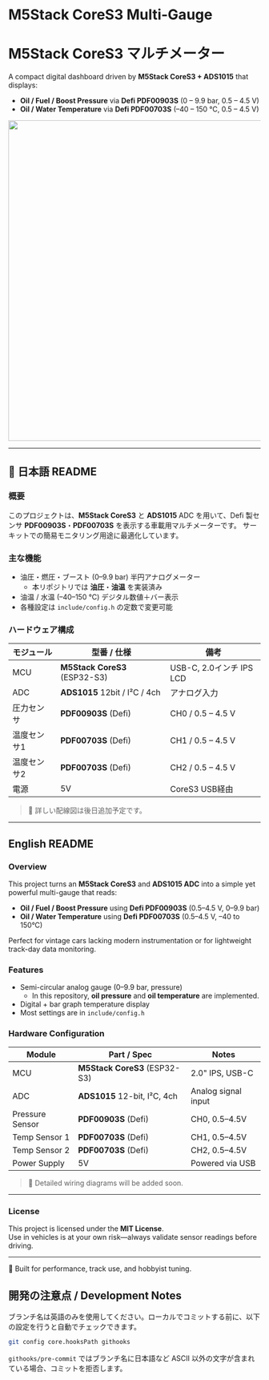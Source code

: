 # M5Stack CoreS3 Multi-Gauge  
# M5Stack CoreS3 マルチメーター

A compact digital dashboard driven by **M5Stack CoreS3 + ADS1015** that displays:

* **Oil / Fuel / Boost Pressure** via **Defi PDF00903S** (0 – 9.9 bar, 0.5 – 4.5 V)
* **Oil / Water Temperature** via **Defi PDF00703S** (–40 – 150 °C, 0.5 – 4.5 V)  


<img src="https://github.com/user-attachments/assets/d3a8bfdc-0bba-4519-b64a-f31a1ec9a9f4" width="640px">


---

## 📘 日本語 README

### 概要
このプロジェクトは、**M5Stack CoreS3** と **ADS1015** ADC を用いて、Defi 製センサ **PDF00903S**・**PDF00703S** を表示する車載用マルチメーターです。
サーキットでの簡易モニタリング用途に最適化しています。

### 主な機能
- 油圧・燃圧・ブースト (0–9.9 bar) 半円アナログメーター
  - 本リポジトリでは **油圧**・**油温** を実装済み
- 油温 / 水温 (–40–150 °C) デジタル数値＋バー表示  
- 各種設定は `include/config.h` の定数で変更可能

### ハードウェア構成
| モジュール       | 型番 / 仕様                       | 備考                     |
|------------------|----------------------------------|--------------------------|
| MCU              | **M5Stack CoreS3** (ESP32-S3)    | USB-C, 2.0インチ IPS LCD |
| ADC              | **ADS1015** 12bit / I²C / 4ch     | アナログ入力             |
| 圧力センサ       | **PDF00903S** (Defi)              | CH0 / 0.5 – 4.5 V        |
| 温度センサ1      | **PDF00703S** (Defi)              | CH1 / 0.5 – 4.5 V        |
| 温度センサ2      | **PDF00703S** (Defi)              | CH2 / 0.5 – 4.5 V        |
| 電源             | 5V                               | CoreS3 USB経由           |

> 📌 詳しい配線図は後日追加予定です。

---

## English README

### Overview
This project turns an **M5Stack CoreS3** and **ADS1015 ADC** into a simple yet powerful multi-gauge that reads:

- **Oil / Fuel / Boost Pressure** using **Defi PDF00903S** (0.5–4.5 V, 0–9.9 bar)
- **Oil / Water Temperature** using **Defi PDF00703S** (0.5–4.5 V, –40 to 150°C)  

Perfect for vintage cars lacking modern instrumentation or for lightweight track-day data monitoring.

### Features
- Semi-circular analog gauge (0–9.9 bar, pressure)
  - In this repository, **oil pressure** and **oil temperature** are implemented.
- Digital + bar graph temperature display
- Most settings are in `include/config.h`

### Hardware Configuration
| Module           | Part / Spec                    | Notes                   |
|------------------|-------------------------------|-------------------------|
| MCU              | **M5Stack CoreS3** (ESP32-S3)  | 2.0" IPS, USB-C         |
| ADC              | **ADS1015** 12-bit, I²C, 4ch    | Analog signal input     |
| Pressure Sensor  | **PDF00903S** (Defi)           | CH0, 0.5–4.5V           |
| Temp Sensor 1    | **PDF00703S** (Defi)           | CH1, 0.5–4.5V           |
| Temp Sensor 2    | **PDF00703S** (Defi)           | CH2, 0.5–4.5V           |
| Power Supply     | 5V                             | Powered via USB         |

> 📌 Detailed wiring diagrams will be added soon.

---

### License
This project is licensed under the **MIT License**.  
Use in vehicles is at your own risk—always validate sensor readings before driving.

---

🚗 Built for performance, track use, and hobbyist tuning.

## 開発の注意点 / Development Notes
ブランチ名は英語のみを使用してください。ローカルでコミットする前に、以下の設定を行うと自動でチェックできます。

```bash
git config core.hooksPath githooks
```

`githooks/pre-commit` ではブランチ名に日本語など ASCII 以外の文字が含まれている場合、コミットを拒否します。
